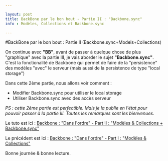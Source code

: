 ```yaml
---

layout: post
title: BackBone par le bon bout - Partie II : "Backbone.sync"
info : Modèles, Collections et Backbone.sync

---
```


#BackBone par le bon bout : Partie II (Backbone.sync+Models+Collections)

On continue avec **"BB"**, avant de passer à quelque chose de plus "graphique" avec la partie III, je vais aborder le sujet **"Backbone.sync"**. C'est la fonctionalité de Backbone qui permet de faire de la "persistence" des modèles "avec" le serveur (mais aussi de la persistence de type "local storage")

Dans cette 2ème partie, nous allons voir comment :

- Modifier Backbone.sync pour utiliser le local storage
- Utiliser Backbone.sync avec des accès serveur

*PS : cette 2ème partie est perfectible. Mais je la publie en l'état pour pouvoir passer à la partie III. Toutes les remarques sont les bienvenues.*

Le tuto est ici : [Backbone : "Dans l'ordre" - Part II : "Modèles & Collections + Backbone.sync"](https://github.com/k33g/articles/blob/master/2011-08-10-BB-SYNC.md)

Le précédent est ici : [Backbone : "Dans l'ordre" - Part I : "Modèles & Collections"](https://github.com/k33g/articles/blob/master/2011-08-08-BB-MODELS-COLLECTIONS.md)

Bonne journée & bonne lecture.



